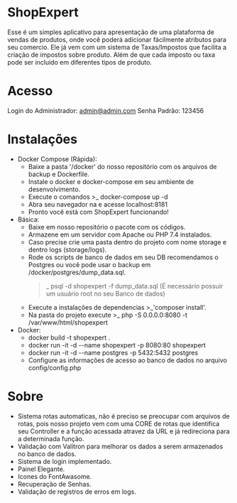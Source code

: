 # ShopExpert

Esse é um simples aplicativo para apresentação de uma plataforma de vendas de produtos, onde você poderá adicionar fácilmente atributos para seu comercio.
Ele já vem com um sistema de Taxas/Impostos que facilita a criação de impostos sobre produto. Além de que cada imposto ou taxa pode ser incluido em diferentes tipos de produto.

# Acesso

Login do Administrador: admin@admin.com
Senha Padrão: 123456

# Instalações

- Docker Compose (Rápida):
    - Baixe a pasta '/docker' do nosso repositório com os arquivos de backup e Dockerfile.
    - Instale o docker e docker-compose em seu ambiente de desenvolvimento.
    - Execute o comandos >_ docker-compose up -d
    - Abra seu navegador na e acesse localhost:8181
    - Pronto você está com ShopExpert funcionando!
- Básica:
    - Baixe em nosso repositório o pacote com os códigos.
    - Armazene em um servidor com Apache ou PHP 7.4 instalados.
    - Caso precise crie uma pasta dentro do projeto com nome storage e dentro logs (storage/logs).
    - Rode os scripts de banco de dados em seu DB recomendamos o Postgres ou você pode usar o backup em /docker/postgres/dump_data.sql.
        >_ psql -d shopexpert -f dump_data.sql (É necessário possuir um usuário root no seu Banco de dados)
    - Execute a instalações de dependencias >_'composer install'.
    - Na pasta do projeto execute >_ php -S 0.0.0.0:8080 -t /var/www/html/shopexpert 
- Docker:
    - docker build -t shopexpert .
    - docker run -it -d --name shopexpert -p 8080:80 shopexpert
    - docker run -it -d --name postgres -p 5432:5432 postgres
    - Configure as informações de acesso ao banco de dados no arquivo config/config.php

# Sobre

- Sistema rotas automaticas, não é preciso se preocupar com arquivos de rotas, pois nosso projeto vem com uma CORE de rotas que identifica seu Controller e a função acessada atravez da URL e já redireciona para a determinada função.
- Validação com Valitron para melhorar os dados a serem armazenados no banco de dados.
- Sistema de login implementado.
- Painel Elegante.
- Icones do FontAwasome.
- Recuperação de Senhas.
- Validação de registros de erros em logs.
